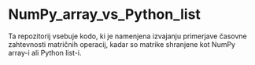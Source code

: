 # NumPy_array_vs_Python_list

Ta repozitorij vsebuje kodo, ki je namenjena izvajanju primerjave časovne zahtevnosti matričnih operacij, kadar so matrike shranjene kot NumPy array-i ali Python list-i.

